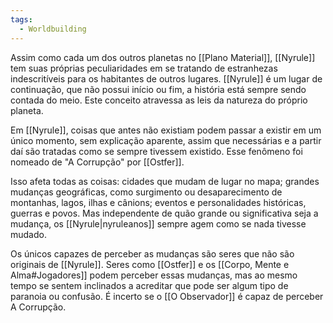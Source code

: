 ```yaml
---
tags:
  - Worldbuilding
---
```

Assim como cada um dos outros planetas no [[Plano Material]], [[Nyrule]] tem suas próprias peculiaridades em se tratando de estranhezas indescritíveis para os habitantes de outros lugares. [[Nyrule]] é um lugar de continuação, que não possui início ou fim, a história está sempre sendo contada do meio. Este conceito atravessa as leis da natureza do próprio planeta.

Em [[Nyrule]], coisas que antes não existiam podem passar a existir em um único momento, sem explicação aparente, assim que necessárias e a partir daí são tratadas como se sempre tivessem existido. Esse fenômeno foi nomeado de "A Corrupção" por [[Ostfer]].

Isso afeta todas as coisas: cidades que mudam de lugar no mapa; grandes mudanças geográficas, como surgimento ou desaparecimento de montanhas, lagos, ilhas e cânions; eventos e personalidades históricas, guerras e povos. Mas independente de quão grande ou significativa seja a mudança, os [[Nyrule|nyruleanos]] sempre agem como se nada tivesse mudado.

Os únicos capazes de perceber as mudanças são seres que não são originais de [[Nyrule]]. Seres como [[Ostfer]] e os [[Corpo, Mente e Alma#Jogadores]] podem perceber essas mudanças, mas ao mesmo tempo se sentem inclinados a acreditar que pode ser algum tipo de paranoia ou confusão. É incerto se o [[O Observador]] é capaz de perceber A Corrupção.
